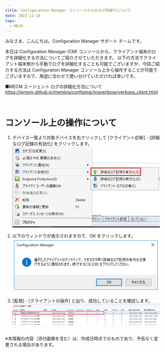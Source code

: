 ```yaml
---
title: Configuration Manager コンソールからのログ詳細下について
date: 2021-11-18
tags:
  - MECM
---
```


みなさま、こんにちは。Configuration Manager サポート チームです。  

本日は Configuration Manager (CM) コンソールから、クライアント端末のログを詳細化する方法についてご紹介させていただきます。
以下の方法でクライアント端末側から手動でログを詳細化することも可能でございますが、今回ご紹介する方法は Configuration Manager コンソール上から操作することが可能でございますので、用途に合わせて使い分けていただければ幸いです。


■MECM エージェント ログの詳細化方法について
https://jpmem.github.io/memlog/configmgr/logverbose/verbose_client.html 

<br> 

# コンソール上の操作について

 1. デバイス一覧より対象デバイスを右クリックして [クライアント診断] - [詳細なログ記録の有効化] をクリックします。
![](2021-12-14-14-16-15.png)

2. 以下のウィンドウが表示されますので、OK をクリックします。
![](2021-12-14-14-18-34.png)

3. [監視] - [クライアントの操作] と辿り、成功していることを確認します。
![](2021-12-14-14-45-22.png)


<br>
※本情報の内容（添付画像を含む）は、作成日時点でのものであり、予告なく変更される場合があります。